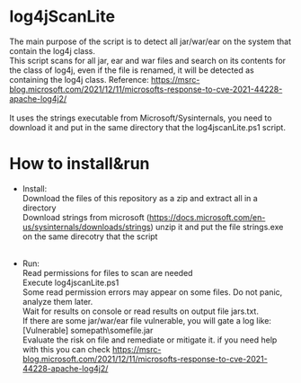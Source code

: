 # log4jScanLite<br />
The main purpose of the script is to detect all jar/war/ear on the system that contain the log4j class.<br />
This script scans for all jar, ear and war files and search on its contents for the class of log4j, even if the file is renamed, it will be detected as containing the log4j class. Reference: https://msrc-blog.microsoft.com/2021/12/11/microsofts-response-to-cve-2021-44228-apache-log4j2/<br /><br />
It uses the strings executable from Microsoft/Sysinternals, you need to download it and put in the same directory that the log4jscanLite.ps1 script.<br />
# How to install&run<br />
 - Install:<br />
    Download the files of this repository as a zip and extract all in a directory<br />
    Download strings from microsoft (https://docs.microsoft.com/en-us/sysinternals/downloads/strings) unzip it and put the file strings.exe on the same direcotry that the script<br /><br />
    
 - Run:<br />
     Read permissions for files to scan are needed<br />
     Execute log4jscanLite.ps1<br />
     Some read permission errors may appear on some files. Do not panic, analyze them later.<br />
     Wait for results on console or read results on output file jars.txt.<br />
     If there are some jar/war/ear file vulnerable, you will gate a log like:<br />
        [Vulnerable] somepath\somefile.jar<br />
     Evaluate the risk on file and remediate or mitigate it. if you need help with this you can check https://msrc-blog.microsoft.com/2021/12/11/microsofts-response-to-cve-2021-44228-apache-log4j2/
